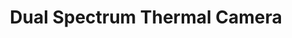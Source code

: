 ---
title: "Dual Spectrum Thermal Camera"
description: "Advanced thermal imaging camera combining thermal and optical sensors for superior temperature detection and night vision capabilities."
image: "/images/thermal-cameras/dual-spectrum.jpg"
features: [
  "Dual Thermal & Optical Sensors",
  "High Sensitivity Thermal Detection",
  "Temperature Range -20°C to 550°C",
  "Smart Temperature Alarm",
  "Fire Detection & Warning",
  "Advanced Image Processing",
  "24/7 All-Weather Monitoring",
  "Bi-spectrum Image Fusion"
]
specifications:
  thermalSensor: "Uncooled VOx Microbolometer"
  thermalResolution: "400 × 300"
  temperatureRange: "-20°C to 550°C (±2°C)"
  thermalSensitivity: "< 40mK @ F1.0"
  focalLength: "15mm Thermal, 8mm Optical"
  powerSupply: "DC12V/PoE"
  protection: "IP67"
  storage: "NAS, microSD card up to 256GB"
  dimensions: "138 × 138 × 404mm"
--- 